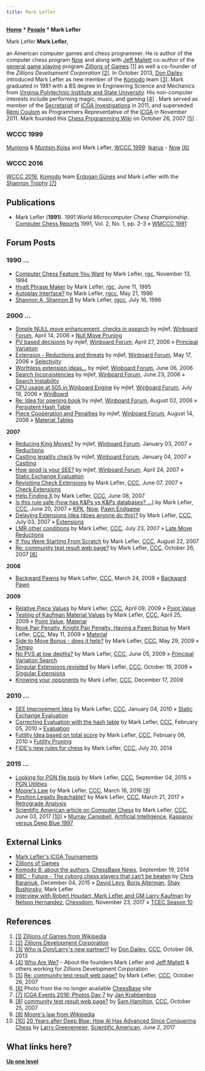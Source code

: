 ```yaml
---
title: Mark Lefler
---
```

**[Home](Home "Home") \* [People](People "People") \* Mark Lefler**



 [](File:Marklefler.jpg) Mark Lefler 
**Mark Lefler**,  

an American computer games and chess programmer. He is author of the computer chess program [Now](Now "Now") and along with [Jeff Mallett](Jeff_Mallett "Jeff Mallett") co-author of the [general game playing](General_Game_Playing "General Game Playing") program [Zillions of Games](Zillions_of_Games "Zillions of Games") <a id="cite-note-1" href="#cite-ref-1">[1]</a> as well a co-founder of the *Zillions Development Corporation* <a id="cite-note-2" href="#cite-ref-2">[2]</a>. In October 2013, [Don Dailey](Don_Dailey "Don Dailey") introduced Mark Lefler as new member of the [Komodo](Komodo "Komodo") team <a id="cite-note-3" href="#cite-ref-3">[3]</a>.
Mark graduated in 1981 with a BS degree in Engineering Science and Mechanics from [Virginia Polytechnic Institute and State University](https://en.wikipedia.org/wiki/Virginia_Polytechnic_Institute_and_State_University). His non-computer interests include performing magic, music, and gaming <a id="cite-note-4" href="#cite-ref-4">[4]</a> . Mark served as member of the [Secretariat](Who%27s_Who "Who's Who") of [ICGA Investigations](ICGA_Investigations "ICGA Investigations") in 2011, and superseded [Rémi Coulom](R%C3%A9mi_Coulom "Rémi Coulom") as Programmers Representative of the [ICGA](ICGA "ICGA") in November 2011. Mark founded this [Chess Programming Wiki](Home "Home") on October 26, 2007 <a id="cite-note-5" href="#cite-ref-5">[5]</a> . 



### WCCC 1999


 [](http://wwwcs.uni-paderborn.de/%7Ewccc99/links/gallery.html) [Munjong](Munjong_Kolss "Munjong Kolss") & [Muntsin Kolss](Muntsin_Kolss "Muntsin Kolss") and Mark Lefler, [WCCC 1999](WCCC_1999 "WCCC 1999"): [Ikarus](Ikarus "Ikarus") - [Now](Now "Now") <a id="cite-note-6" href="#cite-ref-6">[6]</a> 
### WCCC 2016


 [](https://icga.leidenuniv.nl/?page_id=1930) [WCCC 2016](WCCC_2016 "WCCC 2016"), [Komodo](Komodo "Komodo") team [Erdogan Günes](Erdogan_G%C3%BCnes "Erdogan Günes") and Mark Lefler with the [Shannon Trophy](Shannon_Trophy "Shannon Trophy") <a id="cite-note-7" href="#cite-ref-7">[7]</a> 
## Publications


* Mark Lefler (**1991**). *1991 World Microcomputer Chess Championship*. [Computer Chess Reports](Computer_Chess_Reports "Computer Chess Reports") 1991, Vol. 2, No. 1, pp. 2-3 » [WMCCC 1991](WMCCC_1991 "WMCCC 1991")


  




## Forum Posts


### 1990 ...


* [Computer Chess Feature You Want](https://groups.google.com/d/msg/rec.games.chess/k5SpKfnEgnY/hAZr93tIsdkJ) by Mark Lefler, [rgc](Computer_Chess_Forums "Computer Chess Forums"), November 13, 1994
* [Hyatt Phrase Maker](https://groups.google.com/d/msg/rec.games.chess/GUHY0y8RB30/dyAhpbFUvygJ) by Mark Lefler, [rgc](Computer_Chess_Forums "Computer Chess Forums"), June 11, 1995
* [Autoplay Interface?](https://groups.google.com/d/msg/rec.games.chess.computer/QNhNIc-LZLc/bhvIdneVexkJ) by Mark Lefler, [rgcc](Computer_Chess_Forums "Computer Chess Forums"), May 21, 1996
* [Shannon A, Shannon B](https://groups.google.com/d/msg/rec.games.chess.computer/B_xAWZnWwaA/Uo-bRcMQVRsJ) by Mark Lefler, [rgcc](Computer_Chess_Forums "Computer Chess Forums"), July 16, 1996


### 2000 ...


* [Simple NULL move enhancement, checks in qsearch](http://www.open-aurec.com/wbforum/viewtopic.php?f=4&t=4660) by mjlef, [Winboard Forum](Computer_Chess_Forums "Computer Chess Forums"), April 14, 2006 » [Null Move Pruning](Null_Move_Pruning "Null Move Pruning")
* [PV based decisions](http://www.open-aurec.com/wbforum/viewtopic.php?f=4&t=4710) by mjlef, [Winboard Forum](Computer_Chess_Forums "Computer Chess Forums"), April 27, 2006 » [Principal Variation](Principal_Variation "Principal Variation")
* [Extension - Reductions and threats](http://www.open-aurec.com/wbforum/viewtopic.php?f=4&t=4820) by mjlef, [Winboard Forum](Computer_Chess_Forums "Computer Chess Forums"), May 17, 2006 » [Selectivity](Selectivity "Selectivity")
* [Worthless extension ideas...](http://www.open-aurec.com/wbforum/viewtopic.php?f=4&t=4952) by mjlef, [Winboard Forum](Computer_Chess_Forums "Computer Chess Forums"), June 06, 2006
* [Search Inconsistencies](http://www.open-aurec.com/wbforum/viewtopic.php?f=4&t=5072) by mjlef, [Winboard Forum](Computer_Chess_Forums "Computer Chess Forums"), June 23, 2006 » [Search Instability](Search_Instability "Search Instability")
* [CPU usage at 505 in Winboard Engine](http://www.open-aurec.com/wbforum/viewtopic.php?f=4&t=5220) by mjlef, [Winboard Forum](Computer_Chess_Forums "Computer Chess Forums"), July 19, 2006 » [WinBoard](WinBoard "WinBoard")
* [Re: Idea for opening book](http://www.open-aurec.com/wbforum/viewtopic.php?f=4&t=5293&p=26451#p26434) by mjlef, [Winboard Forum](Computer_Chess_Forums "Computer Chess Forums"), August 02, 2006 » [Persistent Hash Table](Persistent_Hash_Table "Persistent Hash Table")
* [Piece Cooperation and Penalties](http://www.open-aurec.com/wbforum/viewtopic.php?f=4&t=5377) by mjlef, [Winboard Forum](Computer_Chess_Forums "Computer Chess Forums"), August 14, 2006 » [Material Tables](Material_Tables "Material Tables")


**2007**



* [Reducing King Moves?](http://www.open-aurec.com/wbforum/viewtopic.php?f=4&t=6066) by mjlef, [Winboard Forum](Computer_Chess_Forums "Computer Chess Forums"), January 03, 2007 » [Reductions](Reductions "Reductions")
* [Castling legality check](http://www.open-aurec.com/wbforum/viewtopic.php?f=4&t=6072) by mjlef, [Winboard Forum](Computer_Chess_Forums "Computer Chess Forums"), January 04, 2007 » [Castling](Castling "Castling")
* [How good is your SEE?](http://www.open-aurec.com/wbforum/viewtopic.php?f=4&t=6421) by mjlef, [Winboard Forum](Computer_Chess_Forums "Computer Chess Forums"), April 24, 2007 » [Static Exchange Evaluation](Static_Exchange_Evaluation "Static Exchange Evaluation")
* [Revisiting Check Extensions](http://www.talkchess.com/forum/viewtopic.php?t=14333) by Mark Lefler, [CCC](CCC "CCC"), June 07, 2007 » [Check Extensions](Check_Extensions "Check Extensions")
* [Help Finding X](http://www.talkchess.com/forum/viewtopic.php?t=14366) by Mark Lefler, [CCC](CCC "CCC"), June 08, 2007
* [Is this rule safe (how has K&Ps vs K&Ps databases? ...)](http://www.talkchess.com/forum/viewtopic.php?t=14578) by Mark Lefler, [CCC](CCC "CCC"), June 20, 2007 » [KPK](KPK "KPK"), [Now](Now "Now"), [Pawn Endgame](Pawn_Endgame "Pawn Endgame")
* [Delaying Extensions Idea (does anyone do this)?](http://www.talkchess.com/forum/viewtopic.php?t=14860) by Mark Lefler, [CCC](CCC "CCC"), July 03, 2007 » [Extensions](Extensions "Extensions")
* [LMR other conditions](http://www.talkchess.com/forum/viewtopic.php?t=15304) by Mark Lefler, [CCC](CCC "CCC"), July 23, 2007 » [Late Move Reductions](Late_Move_Reductions "Late Move Reductions")
* [If You Were Starting From Scratch](http://www.talkchess.com/forum/viewtopic.php?t=15960) by Mark Lefler, [CCC](CCC "CCC"), August 22, 2007
* [Re: community test result web page?](http://www.talkchess.com/forum/viewtopic.php?t=17344&start=4) by Mark Lefler, [CCC](CCC "CCC"), October 26, 2007 <a id="cite-note-8" href="#cite-ref-8">[8]</a>


**2008**



* [Backward Pawns](http://www.talkchess.com/forum/viewtopic.php?t=20320) by Mark Lefler, [CCC](CCC "CCC"), March 24, 2008 » [Backward Pawn](Backward_Pawn "Backward Pawn")


**2009**



* [Relative Piece Values](http://www.talkchess.com/forum/viewtopic.php?t=27387) by Mark Lefler, [CCC](CCC "CCC"), April 09, 2009 » [Point Value](Point_Value "Point Value")
* [Testing of Kaufman Material Values](http://www.talkchess.com/forum/viewtopic.php?t=27616) by Mark Lefler, [CCC](CCC "CCC"), April 25, 2009 » [Point Value](Point_Value "Point Value"), [Material](Material "Material")
* [Rook Pair Penalty, Knight Pair Penalty, Having a Pawn Bonus](http://www.talkchess.com/forum/viewtopic.php?t=27842) by Mark Lefler, [CCC](CCC "CCC"), May 11, 2009 » [Material](Material "Material")
* [Side to Move Bonus - does it help?](http://www.talkchess.com/forum/viewtopic.php?t=28167) by Mark Lefler, [CCC](CCC "CCC"), May 29, 2009 » [Tempo](Tempo "Tempo")
* [No PVS at low depths?](http://www.talkchess.com/forum/viewtopic.php?t=28266) by Mark Lefler, [CCC](CCC "CCC"), June 05, 2009 » [Principal Variation Search](Principal_Variation_Search "Principal Variation Search")
* [Singular Extensions revisited](http://www.talkchess.com/forum/viewtopic.php?t=30211) by Mark Lefler, [CCC](CCC "CCC"), October 19, 2009 » [Singular Extensions](Singular_Extensions "Singular Extensions")
* [Knowing your opponents](http://www.talkchess.com/forum/viewtopic.php?t=31117) by Mark Lefler, [CCC](CCC "CCC"), December 17, 2009


### 2010 ...


* [SEE Improvement Idea](http://www.talkchess.com/forum/viewtopic.php?t=31464) by Mark Lefler, [CCC](CCC "CCC"), January 04, 2010 » [Static Exchange Evaluation](Static_Exchange_Evaluation "Static Exchange Evaluation")
* [Correcting Evaluation with the hash table](http://www.talkchess.com/forum/viewtopic.php?t=32396) by Mark Lefler, [CCC](CCC "CCC"), February 05, 2010 » [Evaluation](Evaluation "Evaluation")
* [Futility Idea based on total score](http://www.talkchess.com/forum/viewtopic.php?t=32407) by Mark Lefler, [CCC](CCC "CCC"), February 06, 2010 » [Futility Pruning](Futility_Pruning "Futility Pruning")
* [FIDE's new rules for chess](http://www.talkchess.com/forum/viewtopic.php?t=53030) by Mark Lefler, [CCC](CCC "CCC"), July 20, 2014


### 2015 ...


* [Looking for PGN file tools](http://www.talkchess.com/forum/viewtopic.php?t=57510) by Mark Lefler, [CCC](CCC "CCC"), September 04, 2015 » [PGN Utilities](Portable_Game_Notation#Utilities "Portable Game Notation")
* [Moore's Law](http://www.talkchess.com/forum/viewtopic.php?t=59530) by Mark Lefler, [CCC](CCC "CCC"), March 16, 2016 <a id="cite-note-9" href="#cite-ref-9">[9]</a>
* [Position Legally Reachable?](http://www.talkchess.com/forum/viewtopic.php?t=63515) by Mark Lefler, [CCC](CCC "CCC"), March 21, 2017 » [Retrograde Analysis](Retrograde_Analysis "Retrograde Analysis")
* [Scientific American article on Computer Chess](http://www.talkchess.com/forum/viewtopic.php?t=64158) by Mark Lefler, [CCC](CCC "CCC"), June 03, 2017 <a id="cite-note-10" href="#cite-ref-10">[10]</a> » [Murray Campbell](Murray_Campbell "Murray Campbell"), [Artificial Intelligence](Artificial_Intelligence "Artificial Intelligence"), [Kasparov versus Deep Blue 1997](Kasparov_versus_Deep_Blue_1997 "Kasparov versus Deep Blue 1997")


## External Links


* [Mark Lefler's ICGA Tournaments](http://www.game-ai-forum.org/icga-tournaments/person.php?id=69)
* [Zillions of Games](http://www.zillions-of-games.com/index.html)
* [Komodo 8: about the authors](http://en.chessbase.com/post/komodo-8-about-the-authors), [ChessBase News](ChessBase "ChessBase"), September 19, 2014
* [BBC - Future - The cyborg chess players that can’t be beaten](http://www.bbc.com/future/story/20151201-the-cyborg-chess-players-that-cant-be-beaten) by [Chris Baraniuk](http://www.chrisbaraniuk.com/), December 04, 2015 » [David Levy](David_Levy "David Levy"), [Boris Alterman](index.php?title=Boris_Alterman&action=edit&redlink=1 "Boris Alterman (page does not exist)"), [Shay Bushinsky](Shay_Bushinsky "Shay Bushinsky"), Mark Lefler
* [Interview with Robert Houdart, Mark Lefler and GM Larry Kaufman](http://www.chessdom.com/interview-with-robert-houdart-mark-lefler-and-gm-larry-kaufman/) by [Nelson Hernandez](Nelson_Hernandez "Nelson Hernandez"), [Chessdom](index.php?title=Chessdom&action=edit&redlink=1 "Chessdom (page does not exist)"), November 23, 2017 » [TCEC Season 10](TCEC_Season_10 "TCEC Season 10")


## References


1. <a id="cite-ref-1" href="#cite-note-1">[1]</a> [Zillions of Games from Wikipedia](https://en.wikipedia.org/wiki/Zillions_of_Games)
2. <a id="cite-ref-2" href="#cite-note-2">[2]</a> [Zillions Development Corporation](http://www.zillions-of-games.com/zildev.html)
3. <a id="cite-ref-3" href="#cite-note-3">[3]</a> [Who is Don/Larry's new partner!?](http://www.talkchess.com/forum/viewtopic.php?t=49623&start=23) by [Don Dailey](Don_Dailey "Don Dailey"), [CCC](CCC "CCC"), October 08, 2013
4. <a id="cite-ref-4" href="#cite-note-4">[4]</a> [Who Are We?](http://www.zillions-of-games.com/whoarewe.html) - About the founders Mark Lefler and [Jeff Mallett](Jeff_Mallett "Jeff Mallett") & others working for Zillions Development Corporation
5. <a id="cite-ref-5" href="#cite-note-5">[5]</a> [Re: community test result web page?](http://www.talkchess.com/forum/viewtopic.php?t=17344&start=4) by Mark Lefler, [CCC](CCC "CCC"), October 26, 2007
6. <a id="cite-ref-6" href="#cite-note-6">[6]</a> Photo from the no longer available [ChessBase](ChessBase "ChessBase") site
7. <a id="cite-ref-7" href="#cite-note-7">[7]</a> [ICGA Events 2016: Photos Day 7](https://icga.leidenuniv.nl/?page_id=1930) by [Jan Krabbenbos](Jan_Krabbenbos "Jan Krabbenbos")
8. <a id="cite-ref-8" href="#cite-note-8">[8]</a> [community test result web page?](http://www.talkchess.com/forum/viewtopic.php?t=17344) by [Sam Hamilton](Sam_Hamilton "Sam Hamilton"), [CCC](CCC "CCC"), October 25, 2007
9. <a id="cite-ref-9" href="#cite-note-9">[9]</a> [Moore's law from Wikipedia](https://en.wikipedia.org/wiki/Moore%27s_law)
10. <a id="cite-ref-10" href="#cite-note-10">[10]</a> [20 Years after Deep Blue: How AI Has Advanced Since Conquering Chess](https://www.scientificamerican.com/article/20-years-after-deep-blue-how-ai-has-advanced-since-conquering-chess/) by [Larry Greenemeier](https://www.crunchbase.com/person/larry-greenemeier), [Scientific American](Scientific_American "Scientific American"), June 2, 2017

## What links here?


**[Up one level](People "People")**







 
